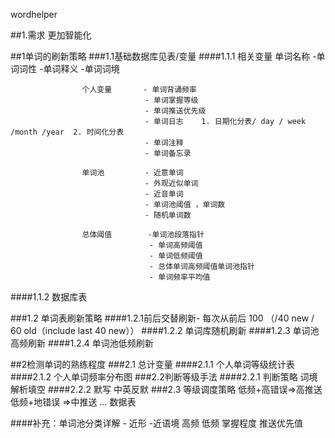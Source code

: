wordhelper

##1.需求
更加智能化


##1单词的刷新策略
###1.1基础数据库见表/变量
####1.1.1 相关变量 
                    单词名称       -单词词性
                                  -单词释义
                                  -单词词境

                    个人变量       - 单词背诵频率
                                  - 单词掌握等级
                                  - 单词推送优先级
                                  - 单词日志    1. 日期化分表/ day / week /month /year  2. 时间化分表
                                  - 单词注释
                                  - 单词备忘录

                    单词池         - 近意单词
                                  - 外观近似单词
                                  - 近音单词
                                  - 单词池阈值 ，单词数
                                  - 随机单词数
                                 
                    总体阈值        -单词池段落指针
                                   - 单词高频阈值
                                   - 单词低频阈值
                                   - 总体单词高频阈值单词池指针
                                   - 单词频率平均值
                                   
####1.1.2 数据库表




###1.2 单词表刷新策略
####1.2.1前后交替刷新-
                   每次从前后 100 （/40 new / 60 old（include last 40 new））
####1.2.2 单词库随机刷新
####1.2.3 单词池高频刷新
####1.2.4 单词池低频刷新

##2检测单词的熟练程度
###2.1 总计变量
####2.1.1 个人单词等级统计表
####2.1.2  个人单词频率分布图
###2.2判断等级手法
####2.2.1  判断策略 词境解析填空
####2.2.2  默写 中英反默
###2.3 等级调度策略
                   低频+高错误=>高推送
                   低频+地错误 =>中推送
                           ...
                   数据表

####补充：单词池分类详解 - 近形 -近语境 高频 低频 掌握程度 推送优先值